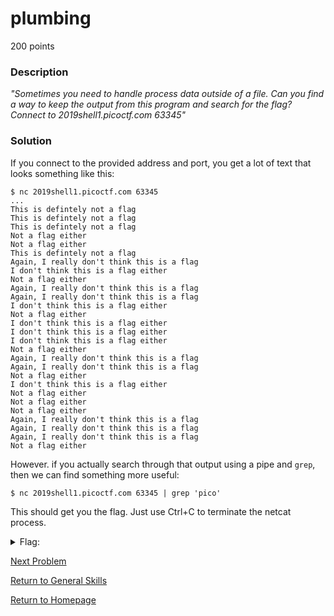 # plumbing
200 points

### Description
*"Sometimes you need to handle process data outside of a file. Can you find a way to keep the output from this program and search for the flag? Connect to 2019shell1.picoctf.com 63345"*

### Solution
If you connect to the provided address and port, you get a lot of text that looks something like this:
```
$ nc 2019shell1.picoctf.com 63345
...
This is defintely not a flag
This is defintely not a flag
This is defintely not a flag
Not a flag either
Not a flag either
This is defintely not a flag
Again, I really don't think this is a flag
I don't think this is a flag either
Not a flag either
Again, I really don't think this is a flag
Again, I really don't think this is a flag
I don't think this is a flag either
Not a flag either
I don't think this is a flag either
I don't think this is a flag either
I don't think this is a flag either
Not a flag either
Again, I really don't think this is a flag
Again, I really don't think this is a flag
Not a flag either
I don't think this is a flag either
Not a flag either
Not a flag either
Not a flag either
Again, I really don't think this is a flag
Again, I really don't think this is a flag
Again, I really don't think this is a flag
Not a flag either
```

However. if you actually search through that output using a pipe and `grep`, then we can find something more useful:
```
$ nc 2019shell1.picoctf.com 63345 | grep 'pico'
```

This should get you the flag. Just use Ctrl+C to terminate the netcat process.

<details>
  <summary>Flag:</summary>
  picoCTF{digital_plumb3r_4e7a5813}
</details>

[Next Problem](https://github.com/sdvickers98/picoCTF-2019-Walkthrough/blob/master/general_skills/%2312%20-%20plumbing.md)

[Return to General Skills](https://github.com/sdvickers98/picoCTF-2019-Walkthrough/blob/master/general_skills/%230%20-%20General%20Skills%20Homepage.md)

[Return to Homepage](https://github.com/sdvickers98/picoCTF-2019-Walkthrough)
